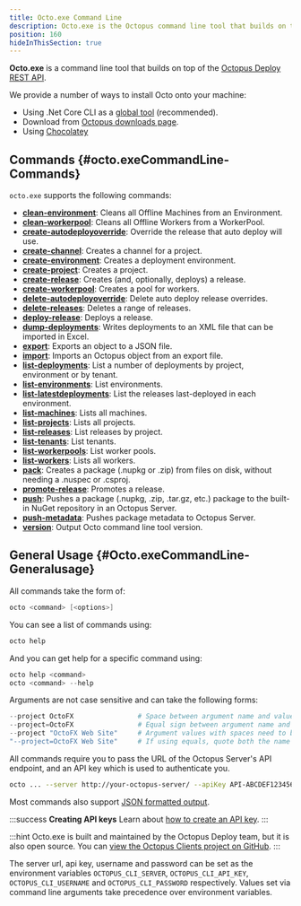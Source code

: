 ```yaml
---
title: Octo.exe Command Line
description: Octo.exe is the Octopus command line tool that builds on top of the Octopus REST API.
position: 160
hideInThisSection: true
---
```


**Octo.exe** is a command line tool that builds on top of the [Octopus Deploy REST API](/docs/octopus-rest-api/api/index.md).

We provide a number of ways to install Octo onto your machine:

- Using .Net Core CLI as a [global tool](/docs/octopus-rest-api/octo.exe-command-line/install-global-tool.md) (recommended).
- Download from [Octopus downloads page](https://octopus.com/downloads).
- Using [Chocolatey](https://chocolatey.org/packages/OctopusTools)

## Commands {#octo.exeCommandLine-Commands}

`octo.exe` supports the following commands:

- **[clean-environment](/docs\octopus-rest-api/octo.exe-command-line/clean-environment.md)**:  Cleans all Offline Machines from an Environment.
- **[clean-workerpool](/docs\octopus-rest-api/octo.exe-command-line/clean-workerpool.md)**:  Cleans all Offline Workers from a WorkerPool.
- **[create-autodeployoverride](/docs\octopus-rest-api/octo.exe-command-line/create-autodeployoverride.md)**:  Override the release that auto deploy will use.
- **[create-channel](/docs\octopus-rest-api/octo.exe-command-line/create-channel.md)**:  Creates a channel for a project.
- **[create-environment](/docs\octopus-rest-api/octo.exe-command-line/create-environment.md)**:  Creates a deployment environment.
- **[create-project](/docs\octopus-rest-api/octo.exe-command-line/create-project.md)**:  Creates a project.
- **[create-release](/docs\octopus-rest-api/octo.exe-command-line/create-release.md)**:  Creates (and, optionally, deploys) a release.
- **[create-workerpool](/docs\octopus-rest-api/octo.exe-command-line/create-workerpool.md)**:  Creates a pool for workers.
- **[delete-autodeployoverride](/docs\octopus-rest-api/octo.exe-command-line/delete-autodeployoverride.md)**:  Delete auto deploy release overrides.
- **[delete-releases](/docs\octopus-rest-api/octo.exe-command-line/delete-releases.md)**:  Deletes a range of releases.
- **[deploy-release](/docs\octopus-rest-api/octo.exe-command-line/deploy-release.md)**:  Deploys a release.
- **[dump-deployments](/docs\octopus-rest-api/octo.exe-command-line/dump-deployments.md)**:  Writes deployments to an XML file that can be imported in Excel.
- **[export](/docs\octopus-rest-api/octo.exe-command-line/export.md)**:  Exports an object to a JSON file.
- **[import](/docs\octopus-rest-api/octo.exe-command-line/import.md)**:  Imports an Octopus object from an export file.
- **[list-deployments](/docs\octopus-rest-api/octo.exe-command-line/list-deployments.md)**:  List a number of deployments by project, environment or by tenant.
- **[list-environments](/docs\octopus-rest-api/octo.exe-command-line/list-environments.md)**:  List environments.
- **[list-latestdeployments](/docs\octopus-rest-api/octo.exe-command-line/list-latestdeployments.md)**:  List the releases last-deployed in each environment.
- **[list-machines](/docs\octopus-rest-api/octo.exe-command-line/list-machines.md)**:  Lists all machines.
- **[list-projects](/docs\octopus-rest-api/octo.exe-command-line/list-projects.md)**:  Lists all projects.
- **[list-releases](/docs\octopus-rest-api/octo.exe-command-line/list-releases.md)**:  List releases by project.
- **[list-tenants](/docs\octopus-rest-api/octo.exe-command-line/list-tenants.md)**:  List tenants.
- **[list-workerpools](/docs\octopus-rest-api/octo.exe-command-line/list-workerpools.md)**:  List worker pools.
- **[list-workers](/docs\octopus-rest-api/octo.exe-command-line/list-workers.md)**:  Lists all workers.
- **[pack](/docs\octopus-rest-api/octo.exe-command-line/pack.md)**:  Creates a package (.nupkg or .zip) from files on disk, without needing a .nuspec or .csproj.
- **[promote-release](/docs\octopus-rest-api/octo.exe-command-line/promote-release.md)**:  Promotes a release.
- **[push](/docs\octopus-rest-api/octo.exe-command-line/push.md)**:  Pushes a package (.nupkg, .zip, .tar.gz, etc.) package to the built-in NuGet repository in an Octopus Server.
- **[push-metadata](/docs\octopus-rest-api/octo.exe-command-line/push-metadata.md)**:  Pushes package metadata to Octopus Server.
- **[version](/docs\octopus-rest-api/octo.exe-command-line/version.md)**:  Output Octo command line tool version.

## General Usage {#Octo.exeCommandLine-Generalusage}

All commands take the form of:

```powershell
octo <command> [<options>]
```

You can see a list of commands using:

```powershell
octo help
```

And you can get help for a specific command using:

```powershell
octo help <command>
octo <command> --help
```

Arguments are not case sensitive and can take the following forms:

```powershell
--project OctoFX                # Space between argument name and value
--project=OctoFX                # Equal sign between argument name and value
--project "OctoFX Web Site"     # Argument values with spaces need to be quoted
"--project=OctoFX Web Site"     # If using equals, quote both the name and value, not just the value
```

All commands require you to pass the URL of the Octopus Server's API endpoint, and an API key which is used to authenticate you.

```bash
octo ... --server http://your-octopus-server/ --apiKey API-ABCDEF123456
```

Most commands also support [JSON formatted output](formatted-output.md).

:::success
**Creating API keys**
Learn about [how to create an API key](/docs/octopus-rest-api/api/how-to-create-an-api-key.md).
:::

:::hint
Octo.exe is built and maintained by the Octopus Deploy team, but it is also open source. You can [view the Octopus Clients project on GitHub](https://github.com/OctopusDeploy/OctopusClients).
:::

The server url, api key, username and password can be set as the environment variables `OCTOPUS_CLI_SERVER`, `OCTOPUS_CLI_API_KEY`, `OCTOPUS_CLI_USERNAME` and `OCTOPUS_CLI_PASSWORD` respectively. Values set via command line arguments take precedence over environment variables.
